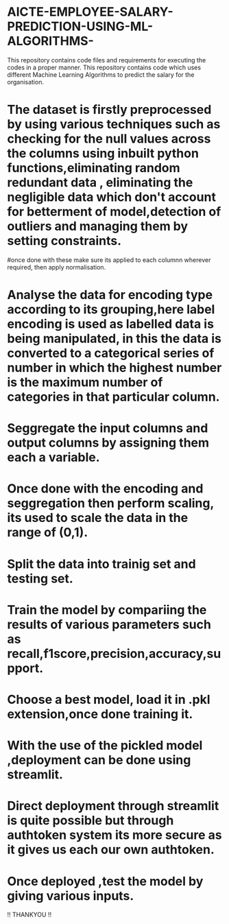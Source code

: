 # AICTE-EMPLOYEE-SALARY-PREDICTION-USING-ML-ALGORITHMS-
This repository contains code files and requirements for executing the codes in a proper manner. This repository contains code which uses different Machine Learning Algorithms to predict the salary for the organisation.
# The dataset is firstly preprocessed by using various techniques such as checking for the null values across the columns using inbuilt python functions,eliminating random redundant data , eliminating the negligible data which don't account for betterment of model,detection of outliers and managing them by setting constraints.
#once done with these make sure its applied to each columnn  wherever required, then apply normalisation.
# Analyse the data for encoding type according to its grouping,here label encoding is used as labelled data is being manipulated, in this the data is converted to a categorical series of number in which the highest number is the maximum number of categories in that particular column.
# Seggregate the input columns and output columns by assigning them each a variable.
# Once done with the encoding and seggregation then perform scaling, its used to scale the data in the range of (0,1).
# Split the data into trainig set and testing set.
# Train the model by compariing the results of various parameters such as recall,f1score,precision,accuracy,support.
# Choose a best model, load it in .pkl extension,once done training it.
# With the use of the pickled model ,deployment can be done using streamlit.
# Direct deployment through streamlit is quite possible but through authtoken system its more secure as it gives us each our own authtoken.
# Once deployed ,test the model by giving various inputs.
!! THANKYOU !!
